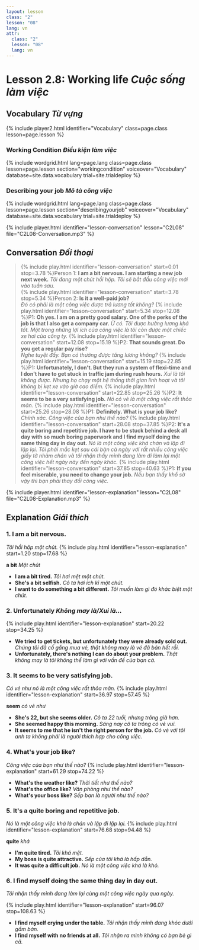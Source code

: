 ```yaml
---
layout: lesson
class: "2"
lesson: "08"
lang: vn
attr:
  class: "2"
  lesson: "08"
  lang: vn
---
```


# Lesson 2.8: Working life *Cuộc sống làm việc*

## Vocabulary *Từ vựng*
{% include player2.html identifier="Vocabulary" class=page.class lesson=page.lesson %}

### Working Condition  *Điều kiện làm việc*

{% include wordgrid.html lang=page.lang
		class=page.class 
		lesson=page.lesson 
		section="workingcondition"
		voiceover="Vocabulary"
		database=site.data.vocabulary 
		trial=site.trialdeploy %}



### Describing your job  *Mô tả công việc*

{% include wordgrid.html lang=page.lang
		class=page.class 
		lesson=page.lesson 
		section="describingyourjob"
		voiceover="Vocabulary"
		database=site.data.vocabulary 
		trial=site.trialdeploy %}




{% include player.html identifier="lesson-conversation" lesson="C2L08" file="C2L08-Conversation.mp3" %}
## Conversation  *Đối thoại*



> {% include play.html identifier="lesson-conversation" start=0.01 stop=3.78 %}Person 1: **I am a bit nervous. I am starting a new job next week.**
*Tôi đang một chút hồi hộp. Tôi sẽ bắt đầu công việc mới vào tuần sau.*  
> {% include play.html identifier="lesson-conversation" start=3.78 stop=5.34 %}Person 2: **Is it a well-paid job?**  
*Đó có phải là một công việc được trả lương tốt không?*
> {% include play.html identifier="lesson-conversation" start=5.34 stop=12.08 %}P1: **Oh yes. I am on a pretty good salary. One of the perks of the job is that I also get a company car.** 
*Ừ có. Tôi được hưởng lương khá tốt. Một trong những lợi ích của công việc là tôi còn được một chiếc xe hơi của công ty.*
> {% include play.html identifier="lesson-conversation" start=12.08 stop=15.19 %}P2: **That sounds great. Do you get a regular pay rise?**  
*Nghe tuyệt đấy. Bạn có thường được tăng lương không?*
> {% include play.html identifier="lesson-conversation" start=15.19 stop=22.85 %}P1: **Unfortunately, I don't. But they run a system of flexi-time and I don't have to get stuck in traffic jam during rush hours.** 
*Xui là tôi không được. Nhưng họ chạy một hệ thống thời gian linh hoạt và tôi không bị kẹt xe vào giờ cao điểm.*
> {% include play.html identifier="lesson-conversation" start=22.85 stop=25.26 %}P2: **It seems to be a very satisfying job.** 
*Nó có vẻ là một công việc rất thỏa mãn.* 
> {% include play.html identifier="lesson-conversation" start=25.26 stop=28.08 %}P1: **Definitely. What is your job like?**  
*Chính xác. Công việc của bạn như thế nào?*
> {% include play.html identifier="lesson-conversation" start=28.08 stop=37.85 %}P2: **It's a quite boring and repetitive job. I have to be stuck behind a desk all day with so much boring paperwork and I find myself doing the same thing day in day out.** 
*Nó là một công việc khá chán và lặp đi lặp lại. Tôi phải mắc kẹt sau cái bàn cả ngày với rất nhiều công việc giấy tờ nhàm chán và tôi nhận thấy mình đang làm đi làm lại một công việc hết ngày này đến ngày khác.* 
> {% include play.html identifier="lesson-conversation" start=37.85 stop=40.63 %}P1: **If you feel miserable, you need to change your job.** 
*Nếu bạn thấy khổ sở vậy thì bạn phải thay đổi công việc.* 




{% include player.html identifier="lesson-explanation" lesson="C2L08" file="C2L08-Explanation.mp3" %}
## Explanation *Giải thích*


### 1. I am a bit nervous.
*Tôi hồi hộp một chút.* 
{% include play.html identifier="lesson-explanation" start=1.20 stop=17.68 %}

**a bit** *Một chút*

- **I am a bit tired.** *Tôi hơi mệt một chút.*
- **She's a bit selfish.** *Cô ta hơi ích kỉ một chút.*
- **I want to do something a bit different.** *Tôi muốn làm gì đó khác biệt một chút.*


### 2. Unfortunately *Không may là/Xui là...*
{% include play.html identifier="lesson-explanation" start=20.22 stop=34.25 %}

- **We tried to get tickets, but unfortunately they were already sold out.** *Chúng tôi đã cố gắng mua vé, thật không may là vé đã bán hết rồi.*
- **Unfortunately, there's nothing I can do about your problem.** *Thật không may là tôi không thể làm gì với vấn đề của bạn cả.*

### 3. It seems to be very satisfying job.
*Có vẻ như nó là một công việc rất thỏa mãn.*
{% include play.html identifier="lesson-explanation" start=36.97 stop=57.45 %}

**seem** *có vẻ như*

- **She's 22, but she seems older.** *Cô ta 22 tuổi, nhưng trông già hơn.*
- **She seemed happy this morning.** *Sáng nay cô ta trông có vẻ vui.*
- **It seems to me that he isn't the right person for the job.** *Có vẻ với tôi anh ta không phải là người thích hợp cho công việc.*

### 4.  What's your job like?
*Công việc của bạn như thế nào?*
{% include play.html identifier="lesson-explanation" start=61.29 stop=74.22 %}

- **What's the weather like?** *Thời tiết như thế nào?*
- **What's the office like?** *Văn phòng như thế nào?*
- **What's your boss like?** *Sếp bạn là người như thế nào?*

### 5.  It's a quite boring and repetitive job.
*Nó là một công việc khá là chán và lặp đi lặp lại.*
{% include play.html identifier="lesson-explanation" start=76.68 stop=94.48 %}

**quite** *khá*

- **I'm quite tired.** *Tôi khá mệt.*
- **My boss is quite attractive.** *Sếp của tôi khá là hấp dẫn.*
- **It was quite a difficult job.** *Nó là một công việc khá là khó.*

### 6. I find myself doing the same thing day in day out.
*Tôi nhận thấy mình đang làm lại cùng một công việc ngày qua ngày.*

{% include play.html identifier="lesson-explanation" start=96.07 stop=108.63 %}

- **I find myself crying under the table.** *Tôi nhận thấy mình đang khóc dưới gầm bàn.*
- **I find myself with no friends at all.** *Tôi nhận ra mình không có bạn bè gì cả.*
